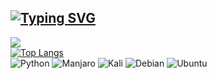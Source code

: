 [![Typing SVG](https://readme-typing-svg.herokuapp.com?color=%2336BCF7&lines=Python+developer)](https://git.io/typing-svg)  
---
![](https://komarev.com/ghpvc/?username=thedeaddan&label=Просмотры+профиля&color=blueviolet&style=flat-square)  
[![Top Langs](https://github-readme-stats.vercel.app/api/top-langs/?username=thedeaddan&layout=compact)](https://github.com/thedeaddan/github-readme-stats)  
![Python](https://img.shields.io/badge/python-3670A0?style=for-the-badge&logo=python&logoColor=ffdd54)
![Manjaro](https://img.shields.io/badge/Manjaro-35BF5C?style=for-the-badge&logo=Manjaro&logoColor=white)
![Kali](https://img.shields.io/badge/Kali-268BEE?style=for-the-badge&logo=kalilinux&logoColor=white)
![Debian](https://img.shields.io/badge/Debian-D70A53?style=for-the-badge&logo=debian&logoColor=white)
![Ubuntu](https://img.shields.io/badge/Ubuntu-E95420?style=for-the-badge&logo=ubuntu&logoColor=white)
